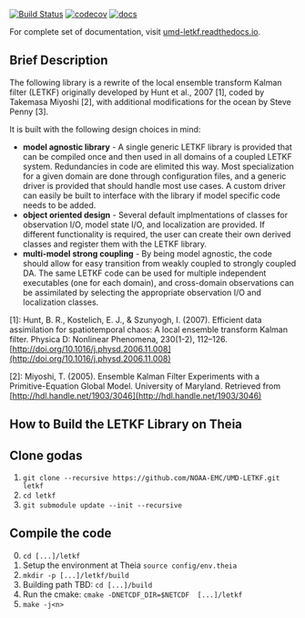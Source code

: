 [![Build Status](https://travis-ci.org/travissluka/UMD-LETKF.svg?branch=develop)](https://travis-ci.org/travissluka/UMD-LETKF)
[![codecov](https://codecov.io/gh/travissluka/UMD-LETKF/branch/develop/graph/badge.svg)](https://codecov.io/gh/travissluka/UMD-LETKF)
[![docs](https://readthedocs.org/projects/umd-letkf/badge/?version=latest)](http://umd-letkf.readthedocs.io)

For complete set of documentation, visit [umd-letkf.readthedocs.io](http://umd-letkf.readthedocs.io/).


Brief Description
----------
The following library is a rewrite of the local ensemble transform Kalman filter (LETKF) originally developed by Hunt et al., 2007 [1], coded by Takemasa Miyoshi [2], with additional modifications for the ocean by Steve Penny [3]. 

It is built with the following design choices in mind:

* **model agnostic library** - A single generic LETKF library is provided that can be compiled once and then used in all domains of a coupled LETKF system. Redundancies in code are elimited this way. Most specialization for a given domain are done through configuration files, and a generic driver is provided that should handle most use cases. A custom driver can easily be built to interface with the library if model specific code needs to be added.
* **object oriented design** - Several default implmentations of classes for observation I/O, model state I/O, and localization are provided. If different functionality is required, the user can create their own derived classes and register them with the LETKF library.
* **multi-model strong coupling** - By being model agnostic, the code should allow for easy transition from weakly coupled to strongly coupled DA. The same LETKF code can be used for multiple independent executables (one for each domain), and cross-domain observations can be assimilated by selecting the appropriate observation I/O and localization classes.

[1]: Hunt, B. R., Kostelich, E. J., & Szunyogh, I. (2007). Efficient data assimilation for spatiotemporal chaos: A local ensemble transform Kalman filter. Physica D: Nonlinear Phenomena, 230(1-2), 112–126. [http://doi.org/10.1016/j.physd.2006.11.008](http://doi.org/10.1016/j.physd.2006.11.008)

[2]: Miyoshi, T. (2005). Ensemble Kalman Filter Experiments with a Primitive-Equation Global Model. University of Maryland. Retrieved from [http://hdl.handle.net/1903/3046](http://hdl.handle.net/1903/3046)

How to Build the LETKF Library on Theia
----------
## Clone godas
1. `git clone --recursive https://github.com/NOAA-EMC/UMD-LETKF.git letkf`
2. `cd letkf`
3. `git submodule update --init --recursive` 

## Compile the code
0. `cd [...]/letkf`
1. Setup the environment at Theia
   `source config/env.theia`
2. `mkdir -p [...]/letkf/build`
3. Building path TBD: `cd [...]/build`
4. Run the cmake:
   `cmake -DNETCDF_DIR=$NETCDF  [...]/letkf`
5. `make -j<n>`
